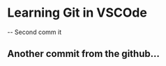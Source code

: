 # Learning Git in VSCOde
-- Second comm it

Another commit from the github...
-------------------------------------------------

